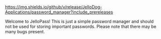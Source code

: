 https://img.shields.io/github/v/release/JelloDog-Applications/password_manager?include_prereleases

Welcome to JelloPass! This is just a simple password manager and should not be used for storing important passwords. Please note that there may be many bugs present.
